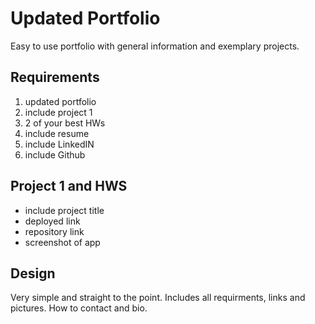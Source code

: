 # Updated Portfolio

Easy to use portfolio with general information and exemplary projects.

## Requirements

1. updated portfolio
2. include project 1
3. 2 of your best HWs
4. include resume
5. include LinkedIN
6. include Github

## Project 1 and HWS

* include project title
* deployed link
* repository link
* screenshot of app

## Design

Very simple and straight to the point. Includes all requirments, links and pictures. How to contact and bio.